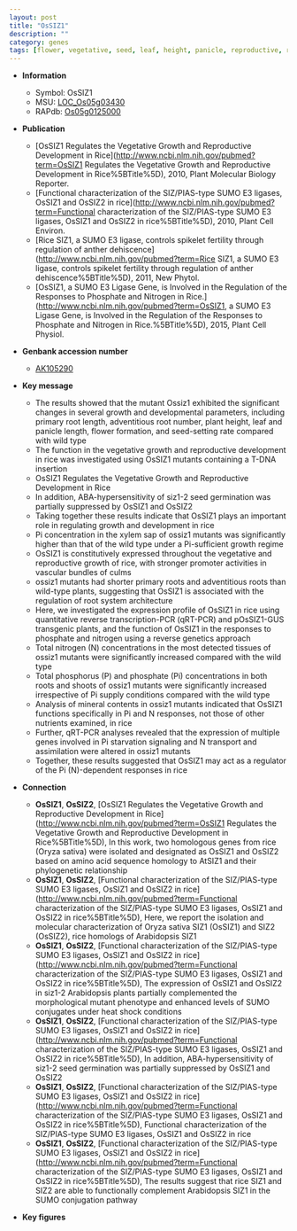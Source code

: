 ```yaml
---
layout: post
title: "OsSIZ1"
description: ""
category: genes
tags: [flower, vegetative, seed, leaf, height, panicle, reproductive, root, adventitious root, primary root, seed germination, growth, xylem, vascular bundle, nitrogen, architecture, Pi, phosphate,  pi , phosphorus, root system architecture, reproductive growth]
---
```


* **Information**  
    + Symbol: OsSIZ1  
    + MSU: [LOC_Os05g03430](http://rice.plantbiology.msu.edu/cgi-bin/ORF_infopage.cgi?orf=LOC_Os05g03430)  
    + RAPdb: [Os05g0125000](http://rapdb.dna.affrc.go.jp/viewer/gbrowse_details/irgsp1?name=Os05g0125000)  

* **Publication**  
    + [OsSIZ1 Regulates the Vegetative Growth and Reproductive Development in Rice](http://www.ncbi.nlm.nih.gov/pubmed?term=OsSIZ1 Regulates the Vegetative Growth and Reproductive Development in Rice%5BTitle%5D), 2010, Plant Molecular Biology Reporter.
    + [Functional characterization of the SIZ/PIAS-type SUMO E3 ligases, OsSIZ1 and OsSIZ2 in rice](http://www.ncbi.nlm.nih.gov/pubmed?term=Functional characterization of the SIZ/PIAS-type SUMO E3 ligases, OsSIZ1 and OsSIZ2 in rice%5BTitle%5D), 2010, Plant Cell Environ.
    + [Rice SIZ1, a SUMO E3 ligase, controls spikelet fertility through regulation of anther dehiscence](http://www.ncbi.nlm.nih.gov/pubmed?term=Rice SIZ1, a SUMO E3 ligase, controls spikelet fertility through regulation of anther dehiscence%5BTitle%5D), 2011, New Phytol.
    + [OsSIZ1, a SUMO E3 Ligase Gene, is Involved in the Regulation of the Responses to Phosphate and Nitrogen in Rice.](http://www.ncbi.nlm.nih.gov/pubmed?term=OsSIZ1, a SUMO E3 Ligase Gene, is Involved in the Regulation of the Responses to Phosphate and Nitrogen in Rice.%5BTitle%5D), 2015, Plant Cell Physiol.

* **Genbank accession number**  
    + [AK105290](http://www.ncbi.nlm.nih.gov/nuccore/AK105290)

* **Key message**  
    + The results showed that the mutant Ossiz1 exhibited the significant changes in several growth and developmental parameters, including primary root length, adventitious root number, plant height, leaf and panicle length, flower formation, and seed-setting rate compared with wild type
    + The function in the vegetative growth and reproductive development in rice was investigated using OsSIZ1 mutants containing a T-DNA insertion
    + OsSIZ1 Regulates the Vegetative Growth and Reproductive Development in Rice
    + In addition, ABA-hypersensitivity of siz1-2 seed germination was partially suppressed by OsSIZ1 and OsSIZ2
    + Taking together these results indicate that OsSIZ1 plays an important role in regulating growth and development in rice
    + Pi concentration in the xylem sap of ossiz1 mutants was significantly higher than that of the wild type under a Pi-sufficient growth regime
    + OsSIZ1 is constitutively expressed throughout the vegetative and reproductive growth of rice, with stronger promoter activities in vascular bundles of culms
    + ossiz1 mutants had shorter primary roots and adventitious roots than wild-type plants, suggesting that OsSIZ1 is associated with the regulation of root system architecture
    + Here, we investigated the expression profile of OsSIZ1 in rice using quantitative reverse transcription-PCR (qRT-PCR) and pOsSIZ1-GUS transgenic plants, and the function of OsSIZ1 in the responses to phosphate and nitrogen using a reverse genetics approach
    + Total nitrogen (N) concentrations in the most detected tissues of ossiz1 mutants were significantly increased compared with the wild type
    + Total phosphorus (P) and phosphate (Pi) concentrations in both roots and shoots of ossiz1 mutants were significantly increased irrespective of Pi supply conditions compared with the wild type
    + Analysis of mineral contents in ossiz1 mutants indicated that OsSIZ1 functions specifically in Pi and N responses, not those of other nutrients examined, in rice
    + Further, qRT-PCR analyses revealed that the expression of multiple genes involved in Pi starvation signaling and N transport and assimilation were altered in ossiz1 mutants
    + Together, these results suggested that OsSIZ1 may act as a regulator of the Pi (N)-dependent responses in rice

* **Connection**  
    + __OsSIZ1__, __OsSIZ2__, [OsSIZ1 Regulates the Vegetative Growth and Reproductive Development in Rice](http://www.ncbi.nlm.nih.gov/pubmed?term=OsSIZ1 Regulates the Vegetative Growth and Reproductive Development in Rice%5BTitle%5D),  In this work, two homologous genes from rice (Oryza sativa) were isolated and designated as OsSIZ1 and OsSIZ2 based on amino acid sequence homology to AtSIZ1 and their phylogenetic relationship
    + __OsSIZ1__, __OsSIZ2__, [Functional characterization of the SIZ/PIAS-type SUMO E3 ligases, OsSIZ1 and OsSIZ2 in rice](http://www.ncbi.nlm.nih.gov/pubmed?term=Functional characterization of the SIZ/PIAS-type SUMO E3 ligases, OsSIZ1 and OsSIZ2 in rice%5BTitle%5D),  Here, we report the isolation and molecular characterization of Oryza sativa SIZ1 (OsSIZ1) and SIZ2 (OsSIZ2), rice homologs of Arabidopsis SIZ1
    + __OsSIZ1__, __OsSIZ2__, [Functional characterization of the SIZ/PIAS-type SUMO E3 ligases, OsSIZ1 and OsSIZ2 in rice](http://www.ncbi.nlm.nih.gov/pubmed?term=Functional characterization of the SIZ/PIAS-type SUMO E3 ligases, OsSIZ1 and OsSIZ2 in rice%5BTitle%5D),  The expression of OsSIZ1 and OsSIZ2 in siz1-2 Arabidopsis plants partially complemented the morphological mutant phenotype and enhanced levels of SUMO conjugates under heat shock conditions
    + __OsSIZ1__, __OsSIZ2__, [Functional characterization of the SIZ/PIAS-type SUMO E3 ligases, OsSIZ1 and OsSIZ2 in rice](http://www.ncbi.nlm.nih.gov/pubmed?term=Functional characterization of the SIZ/PIAS-type SUMO E3 ligases, OsSIZ1 and OsSIZ2 in rice%5BTitle%5D),  In addition, ABA-hypersensitivity of siz1-2 seed germination was partially suppressed by OsSIZ1 and OsSIZ2
    + __OsSIZ1__, __OsSIZ2__, [Functional characterization of the SIZ/PIAS-type SUMO E3 ligases, OsSIZ1 and OsSIZ2 in rice](http://www.ncbi.nlm.nih.gov/pubmed?term=Functional characterization of the SIZ/PIAS-type SUMO E3 ligases, OsSIZ1 and OsSIZ2 in rice%5BTitle%5D), Functional characterization of the SIZ/PIAS-type SUMO E3 ligases, OsSIZ1 and OsSIZ2 in rice
    + __OsSIZ1__, __OsSIZ2__, [Functional characterization of the SIZ/PIAS-type SUMO E3 ligases, OsSIZ1 and OsSIZ2 in rice](http://www.ncbi.nlm.nih.gov/pubmed?term=Functional characterization of the SIZ/PIAS-type SUMO E3 ligases, OsSIZ1 and OsSIZ2 in rice%5BTitle%5D),  The results suggest that rice SIZ1 and SIZ2 are able to functionally complement Arabidopsis SIZ1 in the SUMO conjugation pathway

* **Key figures**  


